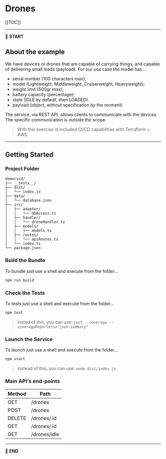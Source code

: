 # Drones

[[_TOC_]]

---

:scroll: **START**

## About the example

We have devices or drones that are capable of carrying things, and capable of delivering small loads (payload). For our use case the model has...

- serial number (100 characters max);
- model (Lightweight, Middleweight, Cruiserweight, Heavyweight);
- weight limit (500gr max);
- battery capacity (percentage);
- state (IDLE by default, then LOADED).
- payload (object, without specification by the moment)

The service, via REST API, allows clients to communicate with the devices. The specific communicaiton is outside the scope. 

> With this exercise is included CI/CD capabilities with Terraform + AWS. 

---

## Getting Started

### Project Folder

```
democicd/
├── __tests__/
├── dist/
│   └── index.js
├── data/
│   └── database.json
├── src/
│   ├── adapter/
│   │   └── dbAccess.ts
│   ├── handler/
│   │   └── droneHandler.ts
│   ├── models/
│   │   ├── models.ts
│   ├── routes/
│   │   └── apiRoutes.ts
│   └── index.ts
└── package.json
```

### Build the Bundle

To bundle just use a shell and execute from the folder...

```bash
npm run build
```

### Check the Tests

To tests just use a shell and execute from the folder...

```bash
npm test
```

> Insted of this, you can use: `jest --coverage --coverageReporters="json-summary"`

### Launch the Service

To launch just use a shell and execute from the folder...

```bash
npm start
```

> Instead of this, you can use: `node dist/index.js`

### Main API's end-points

Method | Path
------ | --
GET    | /drones
POST   | /drones
DELETE | /drones/:id
GET    | /drones/:id
GET    | /drones/idle

---

:scroll: **END** 
